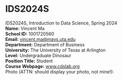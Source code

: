 # IDS2024S
IDS2024S, Introduction to Data Science, Spring 2024  
**Name:** Vincent Ma  
**School ID:** 1001720560  
**Email:** vincent.ma@mavs.uta.edu  
**Department:** Department of Business  
**University:** The University of Texas at Arlington  
**Level:** Undergraduate Dinosaur  
**Position Title:** Student  
**Course Webpage:** www.cdslab.org  
Photo (ATTN: should display your photo, not mine!):
